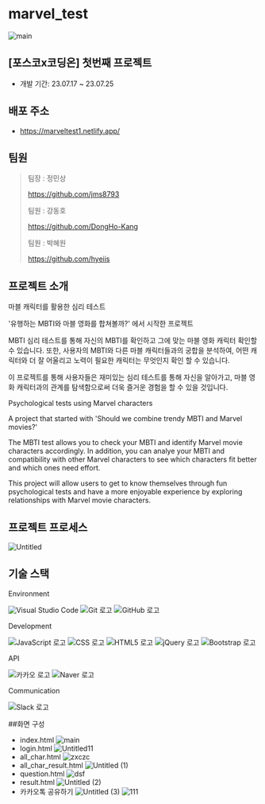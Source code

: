 # marvel_test
![main](https://github.com/DongHo-Kang/marvel_test/assets/90906531/9066ae39-3e25-42ca-883f-33e759664d0c)

## [포스코x코딩온] 첫번째 프로젝트
- 개발 기간: 23.07.17 ~ 23.07.25
## 배포 주소
- https://marveltest1.netlify.app/
## 팀원
> 팀장 : 정민상
> 
  > https://github.com/jms8793
> 
> 팀원 : 강동호
> 
  > https://github.com/DongHo-Kang
> 
> 팀원 : 박혜원
> 
  > https://github.com/hyeiis
## 프로젝트 소개
마블 캐릭터를 활용한 심리 테스트 

'유행하는 MBTI와 마블 영화를 합쳐볼까?' 에서 시작한 프로젝트

MBTI 심리 테스트를 통해 자신의 MBTI를 확인하고 그에 맞는 마블 영화 캐릭터 확인할 수 있습니다.
또한, 사용자의 MBTI와 다른 마블 캐릭터들과의 궁합을 분석하여, 어떤 캐릭터와 더 잘 어울리고 노력이 필요한 캐릭터는 무엇인지 확인 할 수 있습니다.

이 프로젝트를 통해 사용자들은 재미있는 심리 테스트를 통해 자신을 알아가고, 마블 영화 캐릭터과의 관계를 탐색함으로써 더욱 즐거운 경험을 할 수 있을 것입니다.

Psychological tests using Marvel characters

A project that started with 'Should we combine trendy MBTI and Marvel movies?'

The MBTI test allows you to check your MBTI and identify Marvel movie characters accordingly. In addition, you can analye your MBTI and compatibility with other Marvel characters to see which characters fit better and which ones need effort.

This project will allow users to get to know themselves through fun psychological tests and have a more enjoyable experience by exploring relationships with Marvel movie characters.
## 프로젝트 프로세스
![Untitled](https://github.com/DongHo-Kang/marvel_test/assets/90906531/22ccb6c9-9d0e-4ef2-9a91-e4b83851f290)
## 기술 스택
Environment
  
![Visual Studio Code](https://img.shields.io/badge/Visual%20Studio%20Code-007ACC?style=for-the-badge&logo=visualstudiocode&logoColor=white)
![Git 로고](https://img.shields.io/badge/git-F05032?style=for-the-badge&logo=git&logoColor=white)
![GitHub 로고](https://img.shields.io/badge/github-181717?style=for-the-badge&logo=github&logoColor=white)

Development 

![JavaScript 로고](https://img.shields.io/badge/javascript-F7DF1E?style=for-the-badge&logo=javascript&logoColor=black)
![CSS 로고](https://img.shields.io/badge/css-1572B6?style=for-the-badge&logo=css3&logoColor=white)
![HTML5 로고](https://img.shields.io/badge/html5-E34F26?style=for-the-badge&logo=html5&logoColor=white)
![jQuery 로고](https://img.shields.io/badge/jquery-0769AD?style=for-the-badge&logo=jquery&logoColor=white)
![Bootstrap 로고](https://img.shields.io/badge/bootstrap-7952B3?style=for-the-badge&logo=bootstrap&logoColor=white)

API

![카카오 로고](https://img.shields.io/badge/kakao-FFCD00?style=for-the-badge&logo=kakao&logoColor=white)
![Naver 로고](https://img.shields.io/badge/naver-%2303C75A?style=for-the-badge&logo=naver&logoColor=white)

Communication

![Slack 로고](https://img.shields.io/badge/slack-%234A154B?style=for-the-badge&logo=slack&logoColor=white)

##화면 구성
- index.html
  ![main](https://github.com/DongHo-Kang/marvel_test/assets/90906531/66c6d595-99b2-40fd-be4e-868474250bf3)
- login.html
  ![Untitled11](https://github.com/DongHo-Kang/marvel_test/assets/90906531/c6dfb9af-1467-4104-b315-9710280ead68)
- all_char.html
  ![zxczc](https://github.com/DongHo-Kang/marvel_test/assets/90906531/d7f1c2a3-f0e5-4718-9a2a-0d1702137f45)
- all_char_result.html
  ![Untitled (1)](https://github.com/DongHo-Kang/marvel_test/assets/90906531/a43a3002-08fc-458a-8ab7-37f4fd5ced3a)
- question.html
  ![dsf](https://github.com/DongHo-Kang/marvel_test/assets/90906531/f7e97bcf-fc9f-4ac2-bbea-1f12f35aadde)
- result.html
  ![Untitled (2)](https://github.com/DongHo-Kang/marvel_test/assets/90906531/d08d13f7-afa0-42f8-8e7c-2c930306c4bd)
- 카카오톡 공유하기
  ![Untitled (3)](https://github.com/DongHo-Kang/marvel_test/assets/90906531/1f1399e3-16d3-487f-93f4-e9ae2a234bf2)
  ![111](https://github.com/DongHo-Kang/marvel_test/assets/90906531/dc5862f6-a245-4340-ab3e-42b5a4bf7b67)

